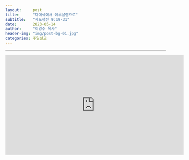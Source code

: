 ```yaml
---
layout:     post
title:      "다메섹에서 예루살렘으로"
subtitle:	"사도행전 9:19-31"
date:       2023-05-14
author:     "이경수 목사"
header-img: "img/post-bg-01.jpg"
categories: 주일설교
---
```


<hr>
<div class="youtube">
    <iframe width="560" height="315" src="https://www.youtube.com/embed/UsH5xa82_ww" title="YouTube video player" frameborder="0" allow="accelerometer; autoplay; clipboard-write; encrypted-media; gyroscope; picture-in-picture; web-share" allowfullscreen></iframe>
</div>